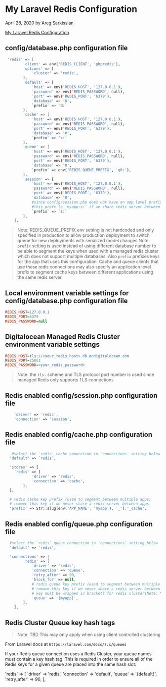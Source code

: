 # My Laravel Redis Configuration

April 28, 2020 by [Areg Sarkissian](https://aregsar.com/about)

[My Laravel Redis Configuration](https://aregsar.com/blog/2020/my-laravel-redis-configuration)

## config/database.php configuration file

```bash
 'redis' => [
        'client' => env('REDIS_CLIENT', 'phpredis'),
        'options' => [
            'cluster' => 'redis',
        ],
        'default' => [
            'host' => env('REDIS_HOST', '127.0.0.1'),
            'password' => env('REDIS_PASSWORD', null),
            'port' => env('REDIS_PORT', '6379'),
            'database' => '0',
            `prefix` => `d:`
        ],
        'cache' => [
            'host' => env('REDIS_HOST', '127.0.0.1'),
            'password' => env('REDIS_PASSWORD', null),
            'port' => env('REDIS_PORT', '6379'),
            'database' => '0',
            `prefix` => `c:`
        ],
        'queue' => [
            'host' => env('REDIS_HOST', '127.0.0.1'),
            'password' => env('REDIS_PASSWORD', null),
            'port' => env('REDIS_PORT', '6379'),
            'database' => '0',
            `prefix` => env('REDIS_QUEUE_PREFIX', 'q0:'),
        ],
        'session' => [
            'host' => env('REDIS_HOST', '127.0.0.1'),
            'password' => env('REDIS_PASSWORD', null),
            'port' => env('REDIS_PORT', '6379'),
            'database' => '0',
            #since config/session.php does not have an app level prefix we can change
            #this prefx to `myapp:s:` if we share redis server between apps
            `prefix` => `s:`
        ],
    ],
```

> Note: REDIS_QUEUE_PREFIX env setting is not hardcoded and only specified in production to allow production deployment to switch queue for new deployments with serialized model changes
> Note: `prefix` setting is used instead of using different database number to be able to segment the keys when used with a managed redis cluster which does not support multiple databases. Also `prefix` prefixes keys for the app that uses this configuration. Cache and queue clients that use these redis connections may also specify an application level prefix to segment cache keys between different applications using the same redis server.

## Local environment variable settings for config/database.php configuration file

```ini
REDIS_HOST=127.0.0.1
REDIS_PORT=6379
REDIS_PASSWORD=null
```

## Digitalocean Managed Redis Cluster environment variable settings

```ini
REDIS_HOST=tls://<your_redis_host>.db.ondigitalocean.com
REDIS_PORT=25061
REDIS_PASSWORD=<your_redis_password>
```

> Note: the `tls:` scheme and TLS protocol port number is used since managed Redis only supports TLS connections

## Redis enabled config/session.php configuration file

```php
    'driver' => 'redis',
    'connection' => 'session',
```

## Redis enabled config/cache.php configuration file

```php
   #select the `redis` cache connection in `connections` setting below
  'default' => `redis`,

  'stores' => [
    'redis' => [
            'driver' => 'redis',
            'connection' => 'cache',
        ],
  ],

  # redis cache key prefix (used to segment between multiple apps)
  # remove this key if we never share a redis server between apps
  'prefix' => Str::slug(env('APP_NAME', 'myapp'), '_').'_cache',
```

## Redis enabled config/queue.php configuration file

```php
  #select the `redis` queue connection in `connections` setting below
  'default' => 'redis',

  'connections' => [
        'redis' => [
            'driver' => 'redis',
            'connection' => 'queue',
            'retry_after' => 90,
            'block_for' => null,
            # redis queue key prefix (used to segment between multiple apps)
            # remove this key if we never share a redis server between apps
            # key must be wrapped in brackets for redis cluster(Note: TBD This may only apply when using client controlled clustering)
            'queue' => '{myapp}',
        ],
    ],
```

## Redis Cluster Queue key hash tags

> Note: TBD This may only apply when using client controlled clustering

From Laravel docs at `https://laravel.com/docs/7.x/queues`

If your Redis queue connection uses a Redis Cluster, your queue names must contain a key hash tag. This is required in order to ensure all of the Redis keys for a given queue are placed into the same hash slot:

'redis' => [
    'driver' => 'redis',
    'connection' => 'default',
    'queue' => '{default}',
    'retry_after' => 90,
],
